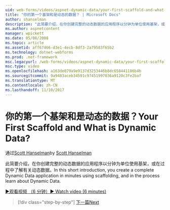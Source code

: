 ```yaml
---
uid: web-forms/videos/aspnet-dynamic-data/your-first-scaffold-and-what-is-dynamic-data
title: "你的第一个基架和是动态的数据？ | Microsoft Docs"
author: shanselman
description: "此简要介绍，在你创建完整的动态数据的应用程序以分钟为单位使用基架，或在过程中了解有关动态数据。"
ms.author: aspnetcontent
manager: wpickett
ms.date: 05/08/2008
ms.topic: article
ms.assetid: aff67466-d3e1-4ecb-8df3-2a79583f65b2
ms.technology: dotnet-webforms
ms.prod: .net-framework
msc.legacyurl: /web-forms/videos/aspnet-dynamic-data/your-first-scaffold-and-what-is-dynamic-data
msc.type: video
ms.openlocfilehash: a163de079a9e9137d3253446b8dc658441186b4b
ms.sourcegitcommit: 9a9483aceb34591c97451997036a9120c3fe2baf
ms.translationtype: MT
ms.contentlocale: zh-CN
ms.lasthandoff: 11/10/2017
---
```

<a name="your-first-scaffold-and-what-is-dynamic-data"></a><span data-ttu-id="9f2a6-104">你的第一个基架和是动态的数据？</span><span class="sxs-lookup"><span data-stu-id="9f2a6-104">Your First Scaffold and What is Dynamic Data?</span></span>
====================
<span data-ttu-id="9f2a6-105">通过[Scott Hanselman](https://github.com/shanselman)</span><span class="sxs-lookup"><span data-stu-id="9f2a6-105">by [Scott Hanselman](https://github.com/shanselman)</span></span>

<span data-ttu-id="9f2a6-106">此简要介绍，在你创建完整的动态数据的应用程序以分钟为单位使用基架，或在过程中了解有关动态数据。</span><span class="sxs-lookup"><span data-stu-id="9f2a6-106">In this short introduction, you create a complete Dynamic Data application in minutes using scaffolding, and in the process learn about Dynamic Data.</span></span>

[<span data-ttu-id="9f2a6-107">&#9654;观看视频 （6 分钟）</span><span class="sxs-lookup"><span data-stu-id="9f2a6-107">&#9654; Watch video (6 minutes)</span></span>](https://channel9.msdn.com/Blogs/ASP-NET-Site-Videos/your-first-scaffold-and-what-is-dynamic-data)

>[!div class="step-by-step"]
[<span data-ttu-id="9f2a6-108">下一篇</span><span class="sxs-lookup"><span data-stu-id="9f2a6-108">Next</span></span>](how-do-i-enable-inline-gridview-editing.md)
